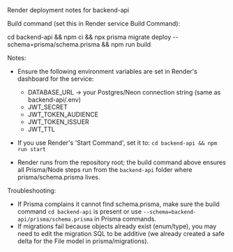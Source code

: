 Render deployment notes for backend-api

Build command (set this in Render service Build Command):

cd backend-api && npm ci && npx prisma migrate deploy --schema=prisma/schema.prisma && npm run build

Notes:
- Ensure the following environment variables are set in Render's dashboard for the service:
  - DATABASE_URL -> your Postgres/Neon connection string (same as backend-api/.env)
  - JWT_SECRET
  - JWT_TOKEN_AUDIENCE
  - JWT_TOKEN_ISSUER
  - JWT_TTL

- If you use Render's 'Start Command', set it to: `cd backend-api && npm run start`
- Render runs from the repository root; the build command above ensures all Prisma/Node steps run from the `backend-api` folder where prisma/schema.prisma lives.

Troubleshooting:
- If Prisma complains it cannot find schema.prisma, make sure the build command `cd backend-api` is present or use `--schema=backend-api/prisma/schema.prisma` in Prisma commands.
- If migrations fail because objects already exist (enum/type), you may need to edit the migration SQL to be additive (we already created a safe delta for the File model in prisma/migrations).
